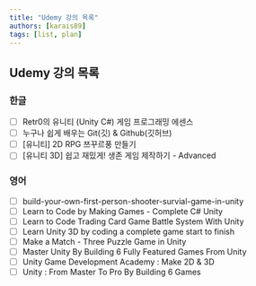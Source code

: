 ```yaml
---
title: "Udemy 강의 목록"
authors: [karais89]
tags: [list, plan]
---
```


## Udemy 강의 목록

### 한글

- [ ] Retr0의 유니티 (Unity C#) 게임 프로그래밍 에센스
- [ ] 누구나 쉽게 배우는 Git(깃) & Github(깃허브)
- [ ] [유니티] 2D RPG 쯔꾸르풍 만들기
- [ ] [유니티 3D] 쉽고 재밌게! 생존 게임 제작하기 - Advanced

### 영어

- [ ] build-your-own-first-person-shooter-survial-game-in-unity
- [ ] Learn to Code by Making Games - Complete C# Unity
- [ ] Learn to Code Trading Card Game Battle System With Unity
- [ ] Learn Unity 3D by coding a complete game start to finish
- [ ] Make a Match - Three Puzzle Game in Unity
- [ ] Master Unity By Building 6 Fully Featured Games From Unity
- [ ] Unity Game Development Academy : Make 2D & 3D
- [ ] Unity : From Master To Pro By Building 6 Games